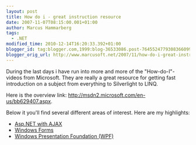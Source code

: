 ```yaml
---
layout: post
title: How do i - great instruction resource
date: 2007-11-07T08:15:00.001+01:00
author: Marcus Hammarberg
tags:
  - .NET
modified_time: 2010-12-14T16:20:33.392+01:00
blogger_id: tag:blogger.com,1999:blog-36533086.post-7645524779308366099
blogger_orig_url: http://www.marcusoft.net/2007/11/how-do-i-great-instruction-resource.html
---
```


During the last days i have run into more and more of the
"How-do-I"-videos from Microsoft. They are really a great resource for
getting fast introduction on a subject from everything to <span
id="SPELLING_ERROR_0" class="blsp-spelling-error">Silverlight to
LINQ.

Here is the overview link:
<http://msdn2.microsoft.com/en-us/bb629407.aspx>.

Below it you'll find several different areas of interest.
Here are my highlights:

-   [Asp.NET with AJAX](http://www.asp.net/learn/ajax-videos/)
-   [Windows Forms](http://go.microsoft.com/?linkid=7198818)
-   [Windows Presentation Foundation (WPF)](http://go.microsoft.com/?linkid=7198817)
